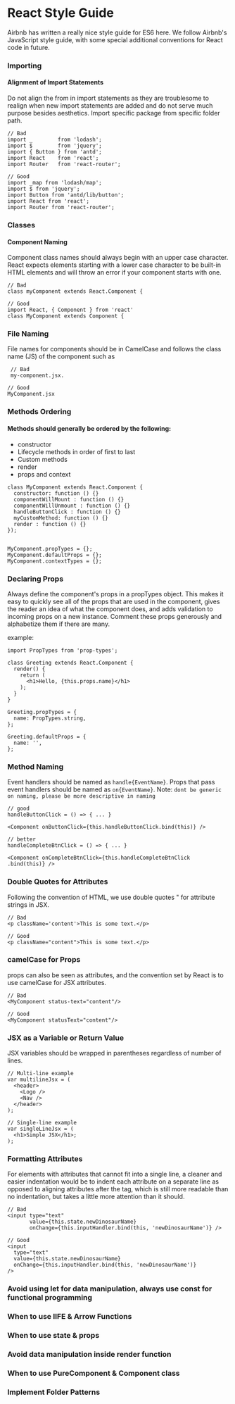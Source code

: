 # React Style Guide

Airbnb has written a really nice style guide for ES6 here. We follow Airbnb's JavaScript style guide, with some special additional conventions for React code in future.

### Importing

#### Alignment of Import Statements

Do not align the from <package> in import statements as they are troublesome to realign when new import statements are added and do not serve much purpose besides aesthetics. Import specific package from specific folder path.

```
// Bad
import _        from 'lodash';
import $        from 'jquery';
import { Button } from 'antd';
import React    from 'react';
import Router   from 'react-router';

// Good
import _map from 'lodash/map';
import $ from 'jquery';
import Button from 'antd/lib/button';
import React from 'react';
import Router from 'react-router';
```

### Classes

#### Component Naming

Component class names should always begin with an upper case character. React expects elements starting with a lower case character to be built-in HTML elements and will throw an error if your component starts with one.

```
// Bad
class myComponent extends React.Component {

// Good
import React, { Component } from 'react'
class MyComponent extends Component {
```

### File Naming

File names for components should be in CamelCase and follows the class name (JS) of the component such as

```
 // Bad
 my-component.jsx.

// Good
MyComponent.jsx
```

### Methods Ordering

#### Methods should generally be ordered by the following:

- constructor
- Lifecycle methods in order of first to last
- Custom methods
- render
- props and context

```
class MyComponent extends React.Component {
  constructor: function () {}
  componentWillMount : function () {}
  componentWillUnmount : function () {}
  handleButtonClick : function () {}
  myCustomMethod: function () {}
  render : function () {}
});


MyComponent.propTypes = {};
MyComponent.defaultProps = {};
MyComponent.contextTypes = {};
```

### Declaring Props

Always define the component's props in a propTypes object. This makes it easy to quickly see all of the props that are used in the component, gives the reader an idea of what the component does, and adds validation to incoming props on a new instance. Comment these props generously and alphabetize them if there are many.

example:

```
import PropTypes from 'prop-types';

class Greeting extends React.Component {
  render() {
    return (
      <h1>Hello, {this.props.name}</h1>
    );
  }
}

Greeting.propTypes = {
  name: PropTypes.string,
};

Greeting.defaultProps = {
  name: '',
};

```

### Method Naming

Event handlers should be named as `handle{EventName}`. Props that pass event handlers should be named as `on{EventName}`.
Note: `dont be generic on naming, please be more descriptive in naming`

```
// good
handleButtonClick = () => { ... }

<Component onButtonClick={this.handleButtonClick.bind(this)} />

// better
handleCompleteBtnClick = () => { ... }

<Component onCompleteBtnClick={this.handleCompleteBtnClick .bind(this)} />
```

### Double Quotes for Attributes

Following the convention of HTML, we use double quotes " for attribute strings in JSX.

```
// Bad
<p className='content'>This is some text.</p>

// Good
<p className="content">This is some text.</p>
```

### camelCase for Props

props can also be seen as attributes, and the convention set by React is to use camelCase for JSX attributes.

```
// Bad
<MyComponent status-text="content"/>

// Good
<MyComponent statusText="content"/>
```

### JSX as a Variable or Return Value

JSX variables should be wrapped in parentheses regardless of number of lines.

```
// Multi-line example
var multilineJsx = (
  <header>
    <Logo />
    <Nav />
  </header>
);

// Single-line example
var singleLineJsx = (
  <h1>Simple JSX</h1>;
);
```

### Formatting Attributes

For elements with attributes that cannot fit into a single line, a cleaner and easier indentation would be to indent each attribute on a separate line as opposed to aligning attributes after the tag, which is still more readable than no indentation, but takes a little more attention than it should.

```
// Bad
<input type="text"
       value={this.state.newDinosaurName}
       onChange={this.inputHandler.bind(this, 'newDinosaurName')} />

// Good
<input
  type="text"
  value={this.state.newDinosaurName}
  onChange={this.inputHandler.bind(this, 'newDinosaurName')}
/>
```

### Avoid using let for data manipulation, always use const for functional programming

### When to use IIFE & Arrow Functions

### When to use state & props

### Avoid data manipulation inside render function

### When to use PureComponent & Component class

### Implement Folder Patterns

